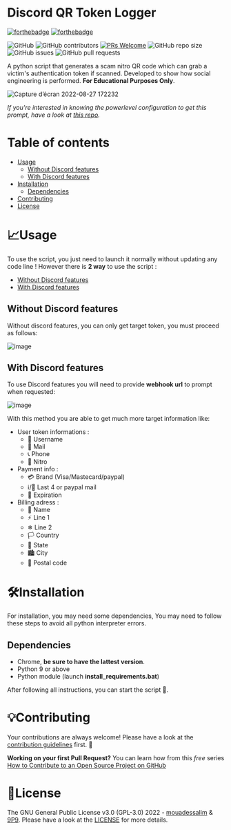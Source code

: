 # Discord QR Token Logger

[![forthebadge](https://forthebadge.com/images/badges/made-with-python.svg)](https://forthebadge.com)
[![forthebadge](http://forthebadge.com/images/badges/built-with-love.svg)](http://forthebadge.com)

![GitHub](https://img.shields.io/github/license/9P9/Discord-QR-Token-Logger)
![GitHub contributors](https://img.shields.io/github/contributors/9P9/Discord-QR-Token-Logger)
[![PRs Welcome](https://img.shields.io/badge/PRs-welcome-brightgreen.svg?style=shields)](http://makeapullrequest.com)
![GitHub repo size](https://img.shields.io/github/repo-size/9P9/Discord-QR-Token-Logger)
![GitHub issues](https://img.shields.io/github/issues/9P9/Discord-QR-Token-Logger)
![GitHub pull requests](https://img.shields.io/github/issues-pr/9P9/Discord-QR-Token-Logger)

A python script that generates a scam nitro QR code which can grab a victim's authentication token if scanned. Developed to show how social engineering is performed. **For Educational Purposes Only**.

![Capture d’écran 2022-08-27 172232](https://user-images.githubusercontent.com/38190847/187040712-92f4c796-c655-47a2-abb2-7f4519d1dab7.png)

*If you're interested in knowing the powerlevel configuration to get this prompt, have a look at [this repo](https://github.com/billythegoat356/pystyle).*

# Table of contents

- [Usage](#usage)
  - [Without Discord features](#without-discord-features)
  - [With Discord features](#with-discord-features)
- [Installation](#installation)
  - [Dependencies](#dependencies)
- [Contributing](#contributing)
- [License](#license)

# 📈Usage

To use the script, you just need to launch it normally without updating any code line ! However there is **2 way** to use the script :

- [Without Discord features](#with)
- [With Discord features](#with-Discord-webhook-url)

## Without Discord features

Without discord features, you can only get target token, you must proceed as follows:

![image](https://user-images.githubusercontent.com/38190847/187048296-dd4b9c75-7c4d-476c-8cba-9c53a809d610.png)

## With Discord features

To use Discord features you will need to provide **webhook url** to prompt when requested:

![image](https://user-images.githubusercontent.com/38190847/187048386-1abda0d0-afa9-4a0a-a351-4e55b34398e7.png)

With this method you are able to get much more target information like:

- User token informations :
  - 👑 Username
  - 📧 Mail 
  - 📞 Phone 
  - 🤑 Nitro 
- Payment info :
  - 💳 Brand (Visa/Mastecard/paypal)
  - ℹ/📩 Last 4 or paypal mail
  - 📅 Expiration
- Billing adress :
  - 📛 Name
  - ⚡ Line 1
  - ❄ Line 2
  - 🏳 Country
  - 🚩 State
  - 🏙 City
  - 📮 Postal code

# 🛠Installation

For installation, you may need some dependencies,
You may need to follow these steps to avoid all python interpreter errors.

## Dependencies

- Chrome, **be sure to have the lattest version**.
- Python 9 or above
- Python module (launch **install_requirements.bat**)

After following all instructions, you can start the script 🥳.

# 💡Contributing

Your contributions are always welcome! Please have a look at the [contribution guidelines](CONTRIBUTING.md) first. 🎉

**Working on your first Pull Request?** You can learn how from this *free* series [How to Contribute to an Open Source Project on GitHub](https://kcd.im/pull-request)

# 📝License

The GNU General Public License v3.0 (GPL-3.0) 2022 - [mouadessalim](https://github.com/mouadessalim) & [9P9](https://github.com/9P9). Please have a look at the [LICENSE](LICENSE) for more details.
